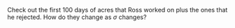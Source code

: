 Check out the first 100 days of acres that Ross worked on plus the ones that he rejected. How do they change as $\sigma$ changes?
